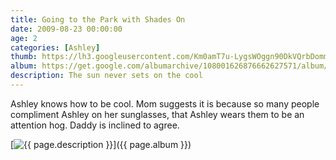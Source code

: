 ```yaml
---
title: Going to the Park with Shades On
date: 2009-08-23 00:00:00
age: 2
categories: [Ashley]
thumb: https://lh3.googleusercontent.com/Km0amT7u-LygsWOggn90DkVQrbDommZN9XwVA2yOh6aXxiKy1upA7JwMhoE2FYrk1Ao-A7e1D6NDQPJSog=w293-h220
album: https://get.google.com/albumarchive/108001626876662627571/album/AF1QipMPu6EYHnasxUFFanZcVUvBiGiScauRgihtLQ_S?authKey=CLbazKWe2_3wRw
description: The sun never sets on the cool
---
```

Ashley knows how to be cool. Mom suggests it is because so many people compliment Ashley on her sunglasses, that Ashley wears them to be an attention hog. Daddy is inclined to agree.

[<img src="{{ page.thumb }}" alt="{{ page.description }}" class="wyseguys-album"/>]({{ page.album }})